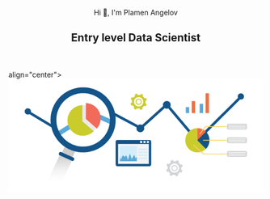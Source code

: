 <p <h1 align="center">Hi 👋, I'm Plamen Angelov</h1>
<br />
<h2 align="center">Entry level Data Scientist</h2>
<br />
<br />
align="center">
<img align="center" src="https://github.com/PmnAngelov/pmnangelov/blob/main/img/analytics.png"/>
</p>
